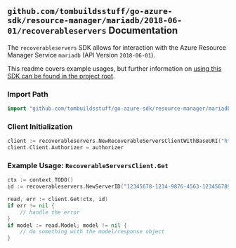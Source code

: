 
## `github.com/tombuildsstuff/go-azure-sdk/resource-manager/mariadb/2018-06-01/recoverableservers` Documentation

The `recoverableservers` SDK allows for interaction with the Azure Resource Manager Service `mariadb` (API Version `2018-06-01`).

This readme covers example usages, but further information on [using this SDK can be found in the project root](https://github.com/tombuildsstuff/go-azure-sdk/tree/main/docs).

### Import Path

```go
import "github.com/tombuildsstuff/go-azure-sdk/resource-manager/mariadb/2018-06-01/recoverableservers"
```


### Client Initialization

```go
client := recoverableservers.NewRecoverableServersClientWithBaseURI("https://management.azure.com")
client.Client.Authorizer = authorizer
```


### Example Usage: `RecoverableServersClient.Get`

```go
ctx := context.TODO()
id := recoverableservers.NewServerID("12345678-1234-9876-4563-123456789012", "example-resource-group", "serverValue")

read, err := client.Get(ctx, id)
if err != nil {
	// handle the error
}
if model := read.Model; model != nil {
	// do something with the model/response object
}
```
